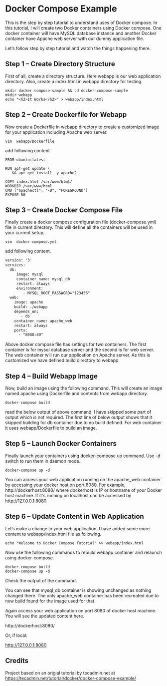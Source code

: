 # Docker Compose Example

This is the step by step tutorial to understand uses of Docker compose. In this tutorial, I will create two Docker containers using Docker compose. One docker container will have MySQL database instance and another Docker container have Apache web server with our dummy application file.

Let’s follow step by step tutorial and watch the things happening there.

## Step 1 – Create Directory Structure
First of all, create a directory structure. Here webapp is our web application directory. Also, create a index.html in webapp directory for testing.


```
mkdir docker-compose-sample && cd docker-compose-sample
mkdir webapp
echo "<h2>It Works</h2>" > webapp/index.html
```
## Step 2 – Create Dockerfile for Webapp
Now create a Dockerfile in webapp directory to create a customized image for your application including Apache web server.

```
vim  webapp/Dockerfile
```

add following content

```
FROM ubuntu:latest

RUN apt-get update \
   && apt-get install -y apache2

COPY index.html /var/www/html/
WORKDIR /var/www/html
CMD ["apachectl", "-D", "FOREGROUND"]
EXPOSE 80
```

## Step 3 – Create Docker Compose File

Finally create a docker compose configuration file (docker-compose.yml) file in current directory. This will define all the containers will be used in your current setup.

```
vim  docker-compose.yml
```

add following content.

```html
version: '3'
services:
  db:
     image: mysql
     container_name: mysql_db
     restart: always
     environment:
        - MYSQL_ROOT_PASSWORD="123456"
  web:
    image: apache
    build: ./webapp
    depends_on:
       - db
    container_name: apache_web
    restart: always
    ports:
      - "8080:80"
```

Above docker compose file has settings for two containers. The first container is for mysql database server and the second is for web server. The web container will run our application on Apache server. As this is customized we have defined build directory to webapp.

## Step 4 – Build Webapp Image

Now, build an image using the following command. This will create an image named apache using Dockerfile and contents from webapp directory.

```
docker-compose build
```

read the below output of above command. I have skipped some part of output which is not required. The first line of below output shows that it skipped building for db container due to no build defined. For web container it uses webapp/Dockerfile to build an image.


## Step 5 – Launch Docker Containers

Finally launch your containers using docker-compose up command. Use -d switch to run them in daemon mode.

```
docker-compose up -d
```

You can access your web application running on the apache_web container by accessing your docker host on port 8080. For example, http://dockerhost:8080/ where dockerhost is IP or hostname of your Docker host machine. If it's running on localhost can be accessed by http://127.0.0.1:8080

## Step 6 – Update Content in Web Application
Let’s make a change in your web application. I have added some more content to webapp/index.html file as following.

```
echo "Welcome to Docker Compose Tutorial" >> webapp/index.html
```

Now use the following commands to rebuild webapp container and relaunch using docker-compose.

```
docker-compose build
docker-compose up -d
```

Check the output of the command.

You can see that mysql_db container is showing unchanged as nothing changed there. The only apache_web container has been recreated due to new build found for the image used for that.

Again access your web application on port 8080 of docker host machine. You will see the updated content here.

http://dockerhost:8080/ 

Or, if local:

http://127.0.0.1:8080

## Credits
Project based on an origial tutorial by tecadmin.net at  https://tecadmin.net/tutorial/docker/docker-compose-example/
